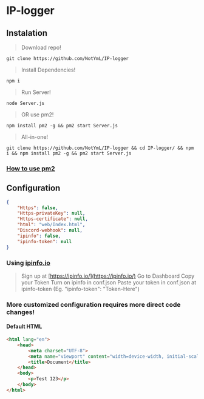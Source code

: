 # IP-logger

## Instalation
> Download repo!
```shell
git clone https://github.com/NotYmL/IP-logger
```
> Install Dependencies!
```shell
npm i
```
> Run Server!
```shell
node Server.js
```
> OR use pm2!
```shell
npm install pm2 -g && pm2 start Server.js
```

> All-in-one!
```shell
git clone https://github.com/NotYmL/IP-logger && cd IP-logger/ && npm i && npm install pm2 -g && pm2 start Server.js
```
### [How to use pm2](https://www.fastcomet.com/tutorials/nodejs/pm2)

## Configuration
```json
{
    "Https": false,
    "Https-privateKey": null,
    "Https-certificate": null,
    "html": "web/Index.html",
    "Discord-webhook": null,
    "ipinfo": false,
    "ipinfo-token": null
}
```

### Using [ipinfo.io](https://ipinfo.io/)
> Sign up at [https://ipinfo.io/](https://ipinfo.io/)
> Go to Dashboard
> Copy your Token
> Turn on ipinfo in conf.json
> Paste your token in conf.json at ipinfo-token (Eg. "ipinfo-token": "Token-Here")

### More customized configuration requires more direct code changes!
#### Default HTML
```html
<html lang="en">
    <head>
        <meta charset="UTF-8">
        <meta name="viewport" content="width=device-width, initial-scale=1.0">
        <title>Document</title>
    </head>
    <body>
        <p>Test 123</p>
    </body>
</html>
```
